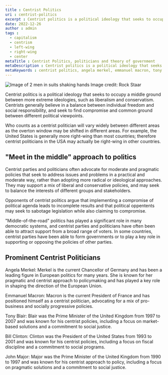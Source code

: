 ```yaml
---
title : Centrist Politics
uri : centrist-politics
excerpt : Centrist politics is a political ideology that seeks to occupy a middle ground between more extreme ideologies, such as liberalism and conservatism. Centrists generally believe in compromise and a balance between individual freedom and social responsibility.
date: 2022-12-26
author : admin
tags : 
  - capitalism
  - centrism
  - left-wing
  - right-wing
  - center
metaTitle : Centrist Politics, politicians and theory of government
metaDescription : Centrist politics is a political ideology that seeks to occupy a middle ground between ideologies, such as liberalism and conservatism.
metaKeywords : centrist politics, angela merkel, emmanuel macron, tony blair, bill clinton, john major
---
```


![Image of 2 men in suits shaking hands](/assets/img/articles/centrism.jpg)
Image credit: Rock Staar

Centrist politics is a political ideology that seeks to occupy a middle ground between more extreme ideologies, such as liberalism and conservatism. Centrists generally believe in a balance between individual freedom and social responsibility, and seek to find compromise and common ground between different political viewpoints.

Who counts as a centrist politician will vary widely between different areas as the overton window may be shifted in different areas. For example, the United States is generally more right-wing than most countries; therefore centrist politicians in the USA may actually be right-wing in other countries.

## "Meet in the middle" approach to politics

Centrist parties and politicians often advocate for moderate and pragmatic policies that seek to address issues and problems in a practical and moderate way, rather than adopting more radical or ideological approaches. They may support a mix of liberal and conservative policies, and may seek to balance the interests of different groups and stakeholders.

Opponents of centrist politics argue that implementing a compromise of political agenda leads to incomplete results and that political oppentents may seek to sabotage legislation while also claiming to compromise.

"Middle-of-the-road" politics has played a significant role in many democratic systems, and centrist parties and politicians have often been able to attract support from a broad range of voters. In some countries, centrist parties have been able to form governments or to play a key role in supporting or opposing the policies of other parties.

## Prominent Centrist Politicians

Angela Merkel: Merkel is the current Chancellor of Germany and has been a leading figure in European politics for many years. She is known for her pragmatic and centrist approach to policymaking and has played a key role in shaping the direction of the European Union.

Emmanuel Macron: Macron is the current President of France and has positioned himself as a centrist politician, advocating for a mix of pro-business and socially progressive policies.

Tony Blair: Blair was the Prime Minister of the United Kingdom from 1997 to 2007 and was known for his centrist policies, including a focus on market-based solutions and a commitment to social justice.

Bill Clinton: Clinton was the President of the United States from 1993 to 2001 and was known for his centrist policies, including a focus on fiscal discipline and a commitment to social programs.

John Major: Major was the Prime Minister of the United Kingdom from 1990 to 1997 and was known for his centrist approach to policy, including a focus on pragmatic solutions and a commitment to social justice.